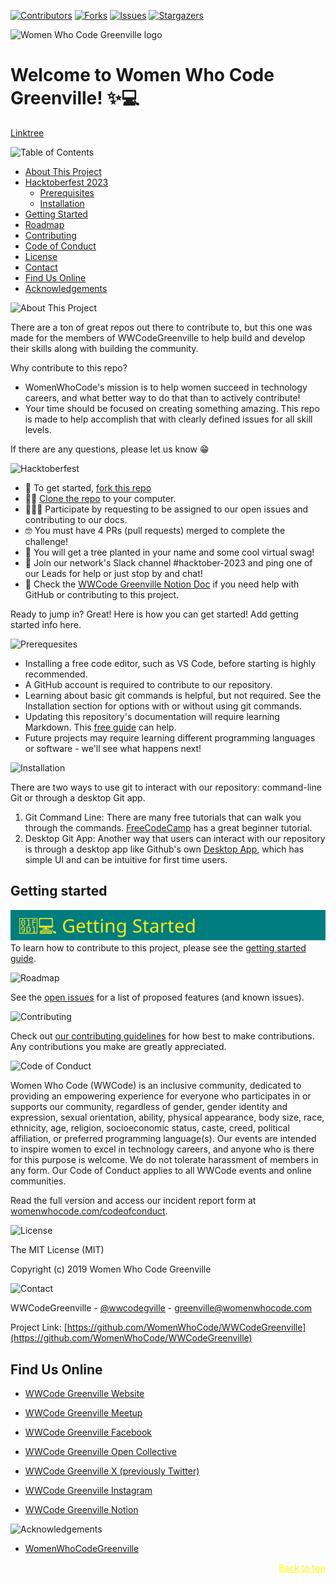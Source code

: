 <div id="top"></div>

[![Contributors][contributors-shield]][contributors-url]
[![Forks][forks-shield]][forks-url]
[![Issues][issues-shield]][issues-url]
[![Stargazers][stars-shield]][stars-url]

![Women Who Code Greenville logo](assets/readme/greenville_teal_logo.png)

# Welcome to Women Who Code Greenville! ✨💻
[Linktree](https://linktr.ee/wwcodegville)

<!-- TABLE OF CONTENTS -->
![Table of Contents][table-of-contents-heading]
  

* [About This Project](#about-this-project)
* [Hacktoberfest 2023](#hacktoberfest)
  * [Prerequisites](#prerequisites)
  * [Installation](#installation)
* [Getting Started](#getting-started)
* [Roadmap](#roadmap)
* [Contributing](#contributing)
* [Code of Conduct](#code-of-conduct)
* [License](#license)
* [Contact](#contact)
* [Find Us Online](#find-us-online)
* [Acknowledgements](#acknowledgements)

<!-- ABOUT THIS PROJECT -->
<span id='about-this-project'>![About This Project][about-heading]</span>

There are a ton of great repos out there to contribute to, but this one was made for the members of WWCodeGreenville to help build and develop their skills along with building the community.

Why contribute to this repo?
* WomenWhoCode's mission is to help women succeed in technology careers, and what better way to do that than to actively contribute!
* Your time should be focused on creating something amazing. This repo is made to help accomplish that with clearly defined issues for all skill levels.

If there are any questions, please let us know 😁

<!-- Hacktoberfest 23 -->

<span id="hacktoberfest">![Hacktoberfest][hacktoberfest-heading]</span>

- 🍴 To get started, [fork this repo](https://docs.github.com/en/get-started/quickstart/fork-a-repo)
- 👯‍♀️ [Clone the repo](https://docs.github.com/en/repositories/creating-and-managing-repositories/cloning-a-repository) to your computer.
- 👩🏽‍💻 Participate by requesting to be assigned to our open issues and contributing to our docs.
- 🤓 You must have 4 PRs (pull requests) merged to complete the challenge!
- 🌲 You will get a tree planted in your name and some cool virtual swag!
- 🎃 Join our network's Slack channel #hacktober-2023 and ping one of our Leads for help or just stop by and chat!
- 👀 Check the [WWCode Greenville Notion Doc](https://wwcode.notion.site/Hacktoberfest-2023-d690520f41a04f1e956abf475c2313db?pvs=4) if you need help with GitHub or contributing to this project.

Ready to jump in? Great! Here is how you can get started! Add getting started info here.

<!-- PREREQUISITES -->
<span id="prerequisites">![Prerequesites][prerequisites-heading]</span>

- Installing a free code editor, such as VS Code, before starting is highly recommended.
- A GitHub account is required to contribute to our repository.
- Learning about basic git commands is helpful, but not required.  See the Installation section for options with or without using git commands.
- Updating this repository's documentation will require learning Markdown.  This [free guide](https://www.markdownguide.org/) can help.
- Future projects may require learning different programming languages or software - we'll see what happens next!

<!-- INSTALLATION -->
<span id='installation'>![Installation][installation-heading]</span>

There are two ways to use git to interact with our repository: command-line Git or through a desktop Git app.
1. Git Command Line: There are many free tutorials that can walk you through the commands.  [FreeCodeCamp](https://www.freecodecamp.org/news/git-and-github-for-beginners/) has a great beginner tutorial.
2. Desktop Git App: Another way that users can interact with our repository is through a desktop app like Github's own [Desktop App](https://desktop.github.com/), which has simple UI and can be intuitive for first time users.

<!-- Getting Started -->
## Getting started
<span id="gettingstarted">![GettingStarted][getting-started-heading]</span> <br/> 
To learn how to contribute to this project, please see the [getting started guide](./Gettingstarted.md).

<!-- ROADMAP -->
<span id='roadmap'>![Roadmap][roadmap-heading]</span>

See the [open issues](https://github.com/WomenWhoCode/WWCodeGreenville/issues) for a list of proposed features (and known issues).

<!-- CONTRIBUTING -->
<span id='contributing'>![Contributing][contributing-heading]</span>

Check out [our contributing guidelines](https://github.com/WomenWhoCode/WWCodeGreenville/blob/master/CONTRIBUTING.md) for how best to make contributions. Any contributions you make are greatly appreciated.

<!-- CODE OF CONDUCT -->
<span id='code-of-conduct'>![Code of Conduct][code-of-conduct-heading]</span>

Women Who Code (WWCode) is an inclusive community, dedicated to providing an empowering experience for everyone who participates in or supports our community, regardless of gender, gender identity and expression, sexual orientation, ability, physical appearance, body size, race, ethnicity, age, religion, socioeconomic status, caste, creed, political affiliation, or preferred programming language(s). Our events are intended to inspire women to excel in technology careers, and anyone who is there for this purpose is welcome. We do not tolerate harassment of members in any form. Our Code of Conduct applies to all WWCode events and online communities.

Read the full version and access our incident report form at [womenwhocode.com/codeofconduct](https://www.womenwhocode.com/codeofconduct).


<!-- LICENSE -->
<span id='license'>![License][license-heading]</span>

The MIT License (MIT)

Copyright (c) 2019 Women Who Code Greenville

<!-- CONTACT -->
<span id='contact'>![Contact][contact-heading]</span>

WWCodeGreenville - [@wwcodegville](https://twitter.com/wwcodegville) - greenville@womenwhocode.com

Project Link: [https://github.com/WomenWhoCode/WWCodeGreenville](https://github.com/WomenWhoCode/WWCodeGreenville)

<!-- CONTACT -->
## Find Us Online

- [WWCode Greenville Website](https://www.womenwhocode.com/network/greenville/)
  
- [WWCode Greenville Meetup](https://www.meetup.com/women-who-code-greenville/)
  
- [WWCode Greenville Facebook](https://www.facebook.com/groups/womenwhocodegreenville/)
  
- [WWCode Greenville Open Collective](https://opencollective.com/wwcodegreenville)
  
- [WWCode Greenville X (previously Twitter)](https://twitter.com/WWCodeGville)

- [WWCode Greenville Instagram](https://www.instagram.com/wwcodegville/)

- [WWCode Greenville Notion](https://wwcode.notion.site/Women-Who-Code-Greenville-02e4990c6f814dccb92cf24da404b4b8)

<!-- ACKNOWLEDGEMENTS -->
<span id='acknowledgements'>![Acknowledgements][acknowledgements-heading]</span>

* [WomenWhoCodeGreenville](https://www.womenwhocode.com/network/greenville/#block-80)

<!-- MARKDOWN LINKS & IMAGES -->
[contributors-shield]: https://img.shields.io/github/contributors/WomenWhoCode/WWCodeGreenville.svg?style=flat-square
[contributors-url]: https://github.com/WomenWhoCode/WWCodeGreenville/graphs/contributors
[forks-shield]: https://img.shields.io/github/forks/WomenWhoCode/WWCodeGreenville.svg?style=flat-square
[forks-url]: https://github.com/WomenWhoCode/WWCodeGreenville/network/members
[stars-shield]: https://img.shields.io/github/stars/WomenWhoCode/WWCodeGreenville.svg?style=flat-square
[stars-url]: https://github.com/WomenWhoCode/WWCodeGreenville/stargazers
[issues-shield]: https://img.shields.io/github/issues/WomenWhoCode/WWCodeGreenville.svg?style=flat-square
[issues-url]: https://github.com/WomenWhoCode/WWCodeGreenville/issues
[table-of-contents-heading]: assets/readme/table_of_contents.svg
[about-heading]: assets/readme/about.svg
[hacktoberfest-heading]: assets/readme/hacktoberfest.svg
[prerequisites-heading]: assets/readme/prerequisites.svg
[installation-heading]: assets/readme/installation.svg
[getting-started-heading]: assets/readme/gettingstarted.svg
[code-of-conduct-heading]: assets/readme/code_of_conduct.svg
[roadmap-heading]: assets/readme/roadmap.svg
[contributing-heading]: assets/readme/contributing.svg
[license-heading]: assets/readme/license.svg
[acknowledgements-heading]: assets/readme/acknowledgements.svg
[contact-heading]: assets/readme/contact.svg

<p align="right"><a href="#top" style="color: yellow;" >Back to top</a></p>





